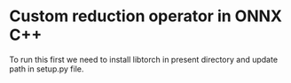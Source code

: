 
# Custom reduction operator in ONNX C++ 

To run this first we need to install libtorch in present directory and update path in setup.py file.

